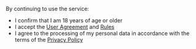 By continuing to use the service:

* I confirm that I am 18 years of age or older
* I accept the [User Agreement](./agreement.md) and [Rules](./rules.md)
* I agree to the processing of my personal data in accordance with the terms of the [Privacy Policy](./politics.md)
